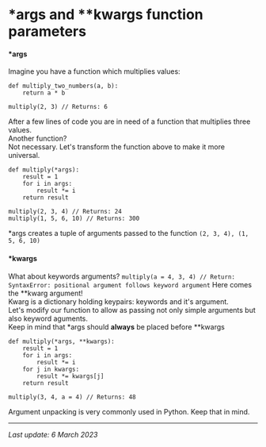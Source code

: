 # *args and **kwargs function parameters

#### *args

Imagine you have a function which multiplies values:
```
def multiply_two_numbers(a, b):
    return a * b

multiply(2, 3) // Returns: 6
```
After a few lines of code you are in need of a function that multiplies three values.\
Another function?\
Not necessary. Let's transform the function above to make it more universal.
```
def multiply(*args):
    result = 1
    for i in args:
        result *= i
    return result

multiply(2, 3, 4) // Returns: 24
multiply(1, 5, 6, 10) // Returns: 300
```
*args creates a tuple of arguments passed to the function ```(2, 3, 4), (1, 5, 6, 10)```

#### *kwargs

What about keywords arguments?
```multiply(a = 4, 3, 4) // Return: SyntaxError: positional argument follows keyword argument```
Here comes the **kwarg argument!\
Kwarg is a dictionary holding keypairs: keywords and it's argument.\
Let's modify our function to allow as passing not only simple arguments but also keyword aguments.\
Keep in mind that *args should __always__ be placed before **kwargs
```
def multiply(*args, **kwargs):
    result = 1
    for i in args:
        result *= i
    for j in kwargs:
        result *= kwargs[j]
    return result

multiply(3, 4, a = 4) // Returns: 48
```

Argument unpacking is very commonly used in Python. Keep that in mind.

---
_Last update: 6 March 2023_
